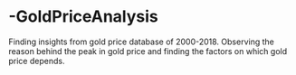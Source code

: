 # -GoldPriceAnalysis
Finding insights from gold price database of 2000-2018. Observing the reason behind the peak in gold price and finding the factors on which gold price depends.

